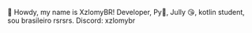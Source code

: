 👋 Howdy, my name is XzlomyBR! Developer, Py🧡, Jully 😘, kotlin student, sou brasileiro rsrsrs. Discord: xzlomybr
<!---
XzlomyBr/XzlomyBr is a ✨ special ✨ repository because its `README.md` (this file) appears on your GitHub profile.
You can click the Preview link to take a look at your changes.
--->
